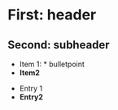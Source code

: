 # First: header
## Second: subheader

* Item 1: * bulletpoint
* **Item2**
- Entry 1
- **Entry2**
  
